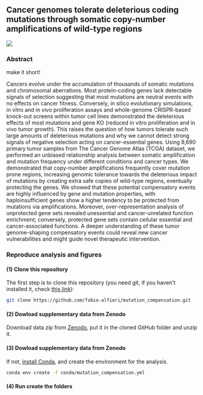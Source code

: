 ## Cancer genomes tolerate deleterious coding mutations through somatic copy-number amplifications of wild-type regions

[comment]: <> (Replace with the correct DOI)
[![](https://img.shields.io/badge/doi-10.1101/2021.02.13.429885-rec.svg)](https://doi.org/10.1101/2021.03.13.429885)

### Abstract
make it short!

Cancers evolve under the accumulation of thousands of somatic mutations and chromosomal aberrations. Most protein-coding genes lack detectable signals of selection suggesting that most mutations are neutral events with no effects on cancer fitness. Conversely, in silico evolutionary simulations, in vitro and in vivo proliferation assays and whole-genome CRISPR-based knock-out screens within tumor cell lines demonstrated the deleterious effects of most mutations and gene KO (reduced in vitro proliferation and in vivo tumor growth).  This raises the question of how tumors tolerate such large amounts of deleterious mutations and why we cannot detect strong signals of negative selection acting on cancer-essential genes. Using 8,690 primary tumor samples from The Cancer Genome Atlas (TCGA) dataset, we performed an unbiased relationship analysis between somatic amplification and mutation frequency under different conditions and cancer types. We demonstrated that copy-number amplifications frequently cover mutation prone regions, increasing genomic tolerance towards the deleterious impact of mutations by creating extra safe copies of wild-type regions, eventually protecting the genes. We showed that these potential compensatory events are highly influenced by gene and mutation properties, with haploinsufficient genes show a higher tendency to be protected from mutations via amplifications. Moreover, over-representation analysis of unprotected gene sets revealed unessential and cancer-unrelated function enrichment; conversely, protected gene sets contain cellular essential and cancer-associated functions. A deeper understanding of these tumor genome-shaping compensatory events could reveal new cancer vulnerabilities and might guide novel therapeutic intervention.


### Reproduce analysis and figures


#### (1) Clone this repository

The first step is to clone this repository (you need git, if you haven't installed it, check [this link](https://git-scm.com/book/en/v2/Getting-Started-Installing-Git)):
```bash
git clone https://github.com/fabio-alfieri/mutation_compensation.git
```
#### (2) Dowload supplementary data from Zenodo 

Download data.zip from [Zenodo](https://doi.org/10.5281/zenodo.7065200), put it in the cloned GitHub folder and unzip it.

#### (3) Dowload supplementary data from Zenodo 

If not, [install Conda](https://docs.conda.io/projects/conda/en/latest/commands/install.html), and create the environment for the analysis.
```bash
conda env create -f conda/mutation_compensation.yml
```

#### (4) Run create the folders
```bash
```
